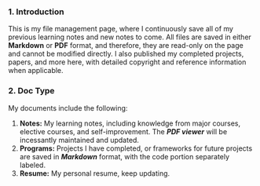 ### 1. Introduction
This is my file management page, where I continuously save all of my previous learning notes and new notes to come. All files are saved in either **Markdown** or **PDF** format, and therefore, they are read-only on the page and cannot be modified directly. I also published my completed projects, papers, and more here, with detailed copyright and reference information when applicable.


### 2. Doc Type
My documents include the following:

1. **Notes:** My learning notes, including knowledge from major courses, elective courses, and self-improvement. The ***PDF viewer*** will be incessantly maintained and updated.
2. **Programs:** Projects I have completed, or frameworks for future projects are saved in ***Markdown*** format, with the code portion separately labeled.
3. **Resume:** My personal resume, keep updating.
